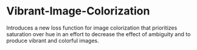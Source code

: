 # Vibrant-Image-Colorization
Introduces a new loss function for image colorization that prioritizes saturation over hue in an effort to decrease the effect of ambiguity and to produce vibrant and colorful images.
